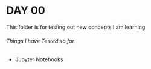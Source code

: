 DAY 00
======

This folder is for testing out new concepts I am learning

###### Things I have Tested so far

* Jupyter Notebooks